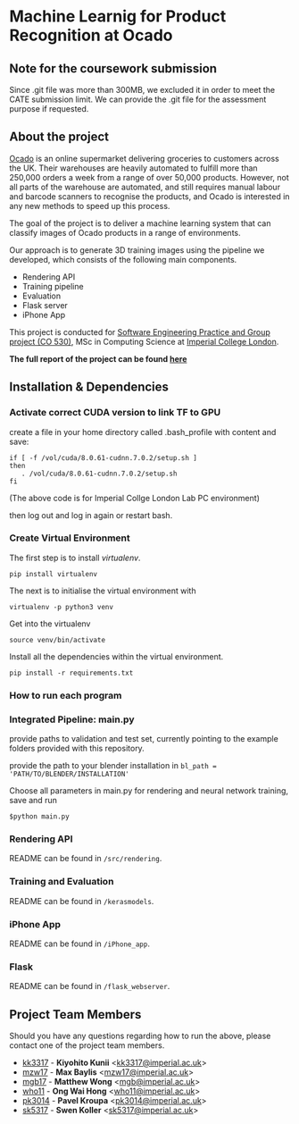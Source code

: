 # Machine Learnig for Product Recognition at Ocado

## Note for the coursework submission
Since .git file was more than 300MB, we excluded it in order to meet the CATE submission limit. We can provide the .git file for the assessment purpose if requested.

## About the project

[Ocado](https://www.ocado.com) is an online supermarket delivering groceries to customers across the UK. Their warehouses are heavily automated to fulfill more than 250,000 orders a week from a range of over 50,000 products. However, not all parts of the warehouse are automated, and still requires manual labour and barcode scanners to recognise the products, and Ocado is interested in any new methods to speed up this process. 

The goal of the project is to deliver a machine learning system that can classify images of Ocado products in a range of environments.

Our approach is to generate 3D training images using the pipeline we developed, which consists of the following main components.

- Rendering API 
- Training pipeline
- Evaluation
- Flask server
- iPhone App

This project is conducted for  [Software Engineering Practice and Group project (CO 530)](http://www.imperial.ac.uk/computing/current-students/courses/530/), MSc in Computing Science at [Imperial College London](http://www.imperial.ac.uk/computing/).

**The full report of the project can be found [here](XX)**


## Installation & Dependencies

### Activate correct CUDA version to link TF to GPU
create a file in your home directory called .bash_profile with content and save:

```
if [ -f /vol/cuda/8.0.61-cudnn.7.0.2/setup.sh ]
then
   . /vol/cuda/8.0.61-cudnn.7.0.2/setup.sh
fi
```
(The above code is for Imperial Collge London Lab PC environment)


then log out and log in again or restart bash.

### Create Virtual Environment

The first step is to install *virtualenv*.

```pip install virtualenv```

The next is to initialise the virtual environment with 

```virtualenv -p python3 venv```

Get into the virtualenv

```source venv/bin/activate```

Install all the dependencies within the virtual environment.

```pip install -r requirements.txt```

### How to run each program

### Integrated Pipeline: main.py

provide paths to validation and test set, currently pointing to the example
folders provided with this repository.

provide the path to your blender installation in 
```bl_path = 'PATH/TO/BLENDER/INSTALLATION'```

Choose all parameters in main.py for rendering and neural network training,
save and run
```
$python main.py
```

### Rendering API

README can be found in  `/src/rendering`.

### Training and Evaluation

README can be found in  `/kerasmodels`.

### iPhone App

README can be found in  `/iPhone_app`.

### Flask

README can be found in  `/flask_webserver`.


## Project Team Members <a name="project-team-members"></a>

Should you have any questions regarding how to run the above, please contact one of the project team members.

* [kk3317](https://gitlab.doc.ic.ac.uk/kk3317) -
**Kiyohito Kunii** &lt;kk3317@imperial.ac.uk&gt;
* [mzw17](https://gitlab.doc.ic.ac.uk/mzw17) -
**Max Baylis** &lt;mzw17@imperial.ac.uk&gt;
* [mgb17](https://gitlab.doc.ic.ac.uk/mgb17) -
**Matthew Wong** &lt;mgb@imperial.ac.uk&gt;
* [who11](https://gitlab.doc.ic.ac.uk/who11) -
**Ong Wai Hong** &lt;who11@imperial.ac.uk&gt;
* [pk3014](https://gitlab.doc.ic.ac.uk/pk3014) -
**Pavel Kroupa** &lt;pk3014@imperial.ac.uk&gt;
* [sk5317](https://gitlab.doc.ic.ac.uk/sk5317) -
**Swen Koller** &lt;sk5317@imperial.ac.uk&gt;

